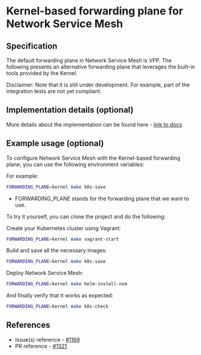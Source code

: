 Kernel-based forwarding plane for Network Service Mesh
============================

Specification
-------------

The default forwarding plane in Network Service Mesh is VPP.
The following presents an alternative forwarding plane that leverages the built-in tools provided by the Kernel.

Disclaimer:
Note that it is still under development. For example, part of the integration tests are not yet compliant.

Implementation details (optional)
---------------------------------

More details about the implementation can be found here - [link to docs](../../dataplane/kernel-forwarder/README.md)

Example usage (optional)
------------------------

To configure Network Service Mesh with the Kernel-based forwarding plane, you can use the following environment variables:

For example:

```bash
FORWARDING_PLANE=kernel make k8s-save
```

* FORWARDING_PLANE stands for the forwarding plane that we want to use.

To try it yourself, you can clone the project and do the following:

Create your Kubernetes cluster using Vagrant:

```bash
FORWARDING_PLANE=kernel make vagrant-start
```

Build and save all the necessary images:

```bash
FORWARDING_PLANE=kernel make k8s-save
```

Deploy Network Service Mesh:

```bash
FORWARDING_PLANE=kernel make helm-install-nsm
```

And finally verify that it works as expected:

```bash
FORWARDING_PLANE=kernel make k8s-check
```

References
----------

* Issue(s) reference - [#1169](https://github.com/networkservicemesh/networkservicemesh/issues/1169)
* PR reference - [#1321](https://github.com/networkservicemesh/networkservicemesh/pull/1321)
